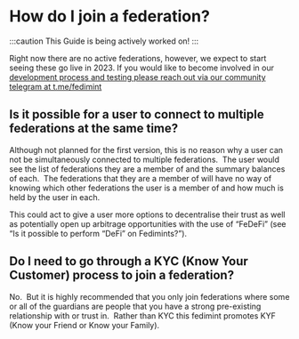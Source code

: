 # How do I join a federation?

:::caution
This Guide is being actively worked on!
:::

Right now there are no active federations, however, we expect to start seeing these go live in 2023.  If you would like to become involved in our [development process and testing  please reach out via our community telegram at t.me/fedimint](https://t.me/fedimint)

## Is it possible for a user to connect to multiple federations at the same time?

Although not planned for the first version, this is no reason why a user can not be simultaneously connected to multiple federations.  The user would see the list of federations they are a member of and the summary balances of each.  The federations that they are a member of will have no way of knowing which other federations the user is a member of and how much is held by the user in each.  

This could act to give a user more options to decentralise their trust as well as potentially open up arbitrage opportunities with the use of “FeDeFi” (see “Is it possible to perform “DeFi” on Fedimints?”).

## Do I need to go through a KYC (Know Your Customer) process to join a federation?

No.  But it is highly recommended that you only join federations where some or all of the guardians are people that you have a strong pre-existing relationship with or trust in.  Rather than KYC this fedimint promotes KYF (Know your Friend or Know your Family).